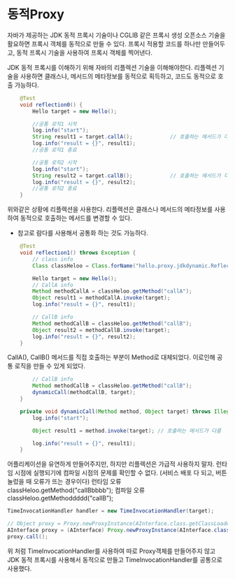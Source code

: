 # 동적Proxy

자바가 제공하는 JDK 동적 프록시 기술이나 CGLIB 같은 프록시 생성 오픈소스 기술을 활요하면
프록시 객체를 동적으로 만들 수 있다.
프록시 적용할 코드를 하나만 만들어두고, 동적 프록시 기술을 사용하여 프록시 객체를 찍어낸다.

JDK 동적 프록시를 이해하기 위해 자바의 리플렉션 기술을 이해해야한다.
리플렉션 기술을 사용하면 클래스나, 메서드의 메타정보를 동적으로 획득하고, 코드도 동적으로 호출 가능하다.

```java
    @Test
    void reflection0() {
        Hello target = new Hello();

        //공통 로직1 시작
        log.info("start");
        String result1 = target.callA();            // 호출하는 메서드가 다름
        log.info("result = {}", result1);
        //공통 로직1 종료

        //공통 로직2 시작
        log.info("start");
        String result2 = target.callB();            // 호출하는 메서드가 다름
        log.info("result = {}", result2);
        //공통 로직2 종료
    }
```
위와같은 상황에 리플렉션을 사용한다.
리플렉션은 클래스나 메서드의 메타정보를 사용하여 동적으로 호출하는 메서드를 변경할 수 있다.
* 참고로 람다를 사용해서 공통화 하는 것도 가능하다.

```java
    @Test
    void reflection1() throws Exception {
        // class info
        Class classHeloo = Class.forName("hello.proxy.jdkdynamic.ReflectionTest$Hello");

        Hello target = new Hello();
        // CallA info
        Method methodCallA = classHeloo.getMethod("callA");
        Object result1 = methodCallA.invoke(target);
        log.info("result = {}", result1);

        // CallB info
        Method methodCallB = classHeloo.getMethod("callB");
        Object result2 = methodCallB.invoke(target);
        log.info("result = {}", result2);
    }
```
CallA(), CallB() 메서드를 직접 호출하는 부분이 Method로 대체되었다.
이로인해 공통 로직을 만들 수 있게 되었다.

```java
        // CallB info
        Method methodCallB = classHeloo.getMethod("callB");
        dynamicCall(methodCallB, target);
    }

    private void dynamicCall(Method method, Object target) throws IllegalAccessException, IllegalArgumentException, InvocationTargetException {
        log.info("start");

        Object result1 = method.invoke(target); // 호출하는 메서드가 다름

        log.info("result = {}", result1);
    }
```

어플리케이션을 유연하게 만들어주지만,
하지만 리플렉션은 가급적 사용하지 말자.
런타임 시점에 실행되기에 컴파일 시점의 문제를 확인할 수 없다.
(서비스 배포 다 되고, 버튼눌렀을 때 오류가 뜨는 경우이다)
    런타임 오류
        classHeloo.getMethod("callBbbbb");
    컴파일 오류
        classHeloo.getMethoddddd("callB");


```java
TimeInvocationHandler handler = new TimeInvocationHandler(target);

// Object proxy = Proxy.newProxyInstance(AInterface.class.getClassLoader(), new Class[]{AInterface.class}, handler);
AInterface proxy = (AInterface) Proxy.newProxyInstance(AInterface.class.getClassLoader(), new Class[]{AInterface.class}, handler);
proxy.call();
```
위 처럼 TimeInvocationHandler를 사용하여 따로 Proxy객체를 만들어주지 않고 JDK 동적 프록시를 사용해서 동적으로 만들고 TimeInvocationHandler를 공통으로 사용했다.





























